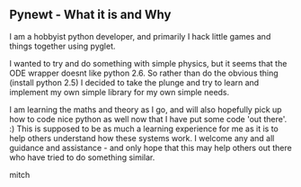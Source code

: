 ## Pynewt - What it is and Why ##

I am a hobbyist python developer, and primarily I hack little games and things together using pyglet.

I wanted to try and do something with simple physics, but it seems that the ODE wrapper doesnt like python 2.6.  So rather than do the obvious thing (install python 2.5) I decided to take the plunge and try to learn and implement my own simple library for my own simple needs.

I am learning the maths and theory as I go, and will also hopefully pick up how to code nice python as well now that I have put some code 'out there'. :)  This is supposed to be as much a learning experience for me as it is to help others understand how these systems work.  I welcome any and all guidance and assistance - and only hope that this may help others out there who have tried to do something similar.

mitch